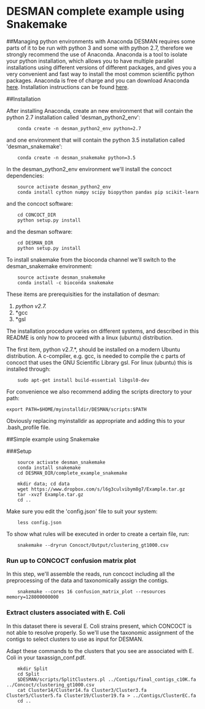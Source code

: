 # DESMAN complete example using Snakemake

##Managing python environments with Anaconda
DESMAN requires some parts of it to be run with python 3 and some with python 2.7, therefore we strongly recommend the use of Anaconda. Anaconda is a tool to isolate your python installation, which allows you to have multiple parallel installations using different versions of different packages, and gives you a very convenient and fast way to install the most common scientific python packages. Anaconda is free of charge and you can download Anaconda [here](https://store.continuum.io/cshop/anaconda/). Installation instructions can be found [here](http://docs.continuum.io/anaconda/install.html).


##Installation

After installing Anaconda, create an new environment that will contain the python 2.7 installation called 'desman_python2_env':

```
    conda create -n desman_python2_env python=2.7
```

and one environment that will contain the python 3.5 installation called 'desman_snakemake':


```
    conda create -n desman_snakemake python=3.5
```

In the desman_python2_env environment we'll install the concoct dependencies:

```
    source activate desman_python2_env
    conda install cython numpy scipy biopython pandas pip scikit-learn
```

and the concoct software:

```
    cd CONCOCT_DIR
    python setup.py install
```

and the desman software:

```
    cd DESMAN_DIR
    python setup.py install
```

To install snakemake from the bioconda channel we'll switch to the desman_snakemake environment:

```
    source activate desman_snakemake
    conda install -c bioconda snakemake
```

These items are prerequisities for the installation of desman:

1. *python v2.7.*
2. *gcc
3. *gsl

The installation procedure varies on different systems, 
and described in this README is only how to proceed with a linux (ubuntu) distribution.

The first item, python v2.7.*, should be installed on a modern Ubuntu distribution. 
A c-compiler, e.g. gcc, is needed to compile the c parts of concoct that uses the 
GNU Scientific Library gsl. For linux (ubuntu) this is installed through:

```
    sudo apt-get install build-essential libgsl0-dev
```

For convenience we also recommend adding the scripts directory to your path:

```
export PATH=$HOME/myinstalldir/DESMAN/scripts:$PATH

````

Obviously replacing myinstalldir as appropriate and adding this to your .bash_profile file.

##Simple example using Snakemake

###Setup
```
    source activate desman_snakemake
    conda install snakemake
    cd DESMAN_DIR/complete_example_snakemake

    mkdir data; cd data    
    wget https://www.dropbox.com/s/l6g3culvibym8g7/Example.tar.gz
    tar -xvzf Example.tar.gz
    cd ..
```

Make sure you edit the 'config.json' file to suit your system:

```
    less config.json
```

To show what rules will be executed in order to create a certain file, run:

```
    snakemake --dryrun Concoct/Output/clustering_gt1000.csv
```

### Run up to CONCOCT confusion matrix plot

In this step, we'll assemble the reads, run concoct including all the preprocessing of the data and taxonomically assign the contigs.

```
    snakemake --cores 16 confusion_matrix_plot --resources memory=128000000000
```

### Extract clusters associated with E. Coli

In this dataset there is several E. Coli strains present, which CONCOCT is not able to resolve properly.
So we'll use the taxonomic assignment of the contigs to select clusters to use as input for DESMAN. 

Adapt these commands to the clusters that you see are associated with E. Coli in your taxassign_conf.pdf.
 
```
    mkdir Split
    cd Split
    $DESMAN/scripts/SplitClusters.pl ../Contigs/final_contigs_c10K.fa ../Concoct/clustering_gt1000.csv
    cat Cluster14/Cluster14.fa Cluster3/Cluster3.fa Cluster5/Cluster5.fa Cluster19/Cluster19.fa > ../Contigs/ClusterEC.fa 
    cd ..
```

